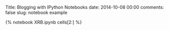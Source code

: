 Title: Blogging with IPython Notebooks
date: 2014-10-08 00:00
comments: false
slug: notebook example

{% notebook XRB.ipynb cells[2:] %}
